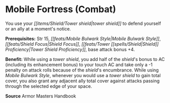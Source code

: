 ﻿---
cssclass: [feats]

---
# Mobile Fortress (Combat)

You use your _[[items/Shield/Tower shield|tower shield]]_ to defend yourself or an ally at a moment's notice.

**Prerequisites:** Str 15, _[[feats/Mobile Bulwark Style|Mobile Bulwark Style]]_, _[[feats/Shield Focus|Shield Focus]]_, _[[feats/Tower _[[spells/Shield|Shield]]_ Proficiency|Tower _Shield_ Proficiency]]_, base attack bonus +4.

**Benefit:** While using a _tower shield_, you add half of the _shield_'s bonus to AC (including its enhancement bonus) to your touch AC and take only a -1 penalty on attack rolls because of the _shield_'s encumbrance. While using _Mobile Bulwark Style_, whenever you would use a _tower shield_ to gain total cover, you also grant any adjacent ally total cover against attacks passing through the selected edge of your space.

**Source** Armor Masters Handbook